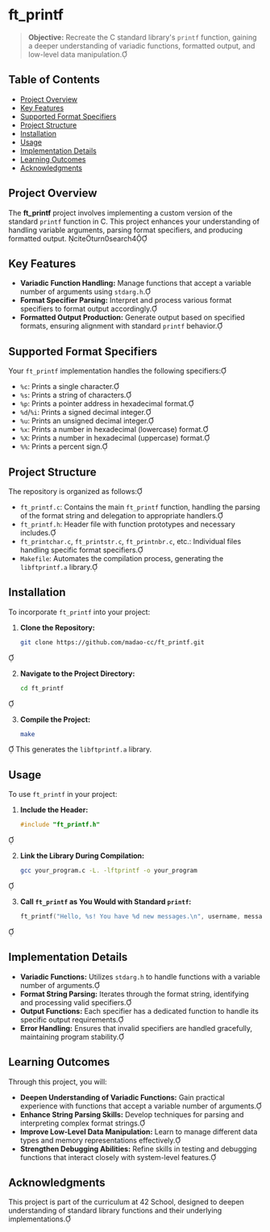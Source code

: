 # ft_printf

> **Objective:** Recreate the C standard library's `printf` function, gaining a deeper understanding of variadic functions, formatted output, and low-level data manipulation.

## Table of Contents

- [Project Overview](#project-overview)
- [Key Features](#key-features)
- [Supported Format Specifiers](#supported-format-specifiers)
- [Project Structure](#project-structure)
- [Installation](#installation)
- [Usage](#usage)
- [Implementation Details](#implementation-details)
- [Learning Outcomes](#learning-outcomes)
- [Acknowledgments](#acknowledgments)

## Project Overview

The **ft_printf** project involves implementing a custom version of the standard `printf` function in C. This project enhances your understanding of handling variable arguments, parsing format specifiers, and producing formatted output. citeturn0search4

## Key Features

- **Variadic Function Handling:** Manage functions that accept a variable number of arguments using `stdarg.h`.
- **Format Specifier Parsing:** Interpret and process various format specifiers to format output accordingly.
- **Formatted Output Production:** Generate output based on specified formats, ensuring alignment with standard `printf` behavior.

## Supported Format Specifiers

Your `ft_printf` implementation handles the following specifiers:

- `%c`: Prints a single character.
- `%s`: Prints a string of characters.
- `%p`: Prints a pointer address in hexadecimal format.
- `%d`/`%i`: Prints a signed decimal integer.
- `%u`: Prints an unsigned decimal integer.
- `%x`: Prints a number in hexadecimal (lowercase) format.
- `%X`: Prints a number in hexadecimal (uppercase) format.
- `%%`: Prints a percent sign.

## Project Structure

The repository is organized as follows:

- `ft_printf.c`: Contains the main `ft_printf` function, handling the parsing of the format string and delegation to appropriate handlers.
- `ft_printf.h`: Header file with function prototypes and necessary includes.
- `ft_printchar.c`, `ft_printstr.c`, `ft_printnbr.c`, etc.: Individual files handling specific format specifiers.
- `Makefile`: Automates the compilation process, generating the `libftprintf.a` library.

## Installation

To incorporate `ft_printf` into your project:

1. **Clone the Repository:**
   ```bash
   git clone https://github.com/madao-cc/ft_printf.git
   ```


2. **Navigate to the Project Directory:**
   ```bash
   cd ft_printf
   ```


3. **Compile the Project:**
   ```bash
   make
   ```

   This generates the `libftprintf.a` library.

## Usage

To use `ft_printf` in your project:

1. **Include the Header:**
   ```c
   #include "ft_printf.h"
   ```


2. **Link the Library During Compilation:**
   ```bash
   gcc your_program.c -L. -lftprintf -o your_program
   ```


3. **Call `ft_printf` as You Would with Standard `printf`:**
   ```c
   ft_printf("Hello, %s! You have %d new messages.\n", username, message_count);
   ```


## Implementation Details

- **Variadic Functions:** Utilizes `stdarg.h` to handle functions with a variable number of arguments.
- **Format String Parsing:** Iterates through the format string, identifying and processing valid specifiers.
- **Output Functions:** Each specifier has a dedicated function to handle its specific output requirements.
- **Error Handling:** Ensures that invalid specifiers are handled gracefully, maintaining program stability.

## Learning Outcomes

Through this project, you will:

- **Deepen Understanding of Variadic Functions:** Gain practical experience with functions that accept a variable number of arguments.
- **Enhance String Parsing Skills:** Develop techniques for parsing and interpreting complex format strings.
- **Improve Low-Level Data Manipulation:** Learn to manage different data types and memory representations effectively.
- **Strengthen Debugging Abilities:** Refine skills in testing and debugging functions that interact closely with system-level features.

## Acknowledgments

This project is part of the curriculum at 42 School, designed to deepen understanding of standard library functions and their underlying implementations.
